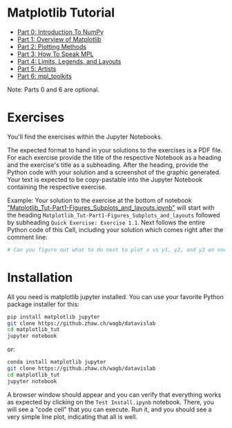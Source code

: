 # Matplotlib Tutorial

* [Part 0: Introduction To NumPy](https://github.zhaw.ch/wagb/datavislab/tree/main/matplotlib_tut/Matplotlib_Tut-Part0-Intro2NumPy.ipynb)
* [Part 1: Overview of Matplotlib](https://github.zhaw.ch/wagb/datavislab/tree/main/matplotlib_tut/Matplotlib_Tut-Part1-Figures_Subplots_and_layouts.ipynb)
* [Part 2: Plotting Methods](https://github.zhaw.ch/wagb/datavislab/tree/main/matplotlib_tut/Matplotlib_Tut-Part2-Plotting_Methods_Overview.ipynb)
* [Part 3: How To Speak MPL](https://github.zhaw.ch/wagb/datavislab/tree/main/matplotlib_tut/Matplotlib_Tut-Part3-HowToSpeakMPL.ipynb)
* [Part 4: Limits, Legends, and Layouts](https://github.zhaw.ch/wagb/datavislab/tree/main/matplotlib_tut/Matplotlib_Tut-Part4-Limits_Legends_and_Layouts.ipynb)
* [Part 5: Artists](https://github.zhaw.ch/wagb/datavislab/tree/main/matplotlib_tut/Matplotlib_Tut-Part5-Artists.ipynb)
* [Part 6: mpl_toolkits](https://github.zhaw.ch/wagb/datavislab/tree/main/matplotlib_tut/Matplotlib_Tut-Part6-mpl_toolkits.ipynb)

Note: Parts 0 and 6 are optional. 

# Exercises
You'll find the exercises within the Jupyter Notebooks.

The expected format to hand in your solutions to the exercises is a PDF file.
For each exercise provide the title of the respective Notebook as a heading and the exercise's title
as a subheading.
After the heading, provide the Python code with your solution and a screenshot of the graphic generated.
Your text is expected to be copy-pastable into the Jupyter Notebook containing the respective exercise.

Example: Your solution to the exercise at the bottom of notebook ["Matplotlib_Tut-Part1-Figures_Subplots_and_layouts.ipynb"](https://github.zhaw.ch/wagb/datavislab/tree/main/matplotlib_tut/Matplotlib_Tut-Part1-Figures_Subplots_and_layouts.ipynb)
will start with the heading `Matplotlib_Tut-Part1-Figures_Subplots_and_layouts` followed by subheading `Quick Exercise: Exercise 1.1`.
Next follows the entire Python code of this Cell, including your solution which comes right after the comment line:
```Python
# Can you figure out what to do next to plot x vs y1, y2, and y3 on one figure?
```


# Installation
All you need is matplotlib jupyter installed.
You can use your favorite Python package installer for this:

```bash
pip install matplotlib jupyter
git clone https://github.zhaw.ch/wagb/datavislab
cd matplotlib_tut
jupyter notebook
```

or:

```bash
conda install matplotlib jupyter
git clone https://github.zhaw.ch/wagb/datavislab
cd matplotlib_tut
jupyter notebook
```
A browser window should appear and you can verify that everything works as expected by clicking on the `Test Install.ipynb` notebook. There, you will see a "code cell" that you can execute. Run it, and you should see a very simple line plot, indicating that all is well.

